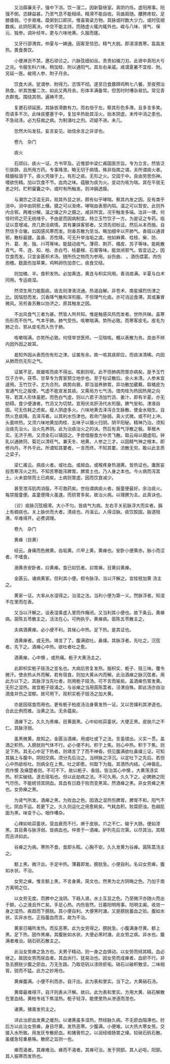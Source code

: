 <!-- { "loadSidebar": true } -->
　　又治薛廉夫子。强中下消。饮一溲二。因新娶继室。真阴灼烁。虚阳用事。阳强不倒。恣肆益甚。乃至气息不能相续。精滑不能自收。背曲肩随。腰胯疼软。足膝痿弱。寸步艰难。糜粥到口即厌。惟喜膏粱方物。其脉或时数大少力。或时弦细数疾。此阴阳离决。中空不能主持。而随虚火辄内辄外也。峻与八味、肾气、保元、独参。调补经年。更与六味地黄。久服而瘥。

　　又牙行邵渭宾。仲夏与一婢通。因客至惊恐。精气大脱。即凛凛畏寒。翕翕发热。畏食畏饮。

　　小便淋沥不禁。邀石顽诊之。六脉弦细如丝。责责如循刀刃。此肾中真阳大亏之兆。令服生料六味。稍加桂、附以通阳气。其左右亲戚。咸谓夏暑不宜桂、附。另延一医。峻用人参、附子月余。

　　饮食大进。犹谓参、附得力。恣饵不彻。遂至日食豚蹄鸡鸭七八餐。至夜预治熟食。听其饱餐二次。如此又两月余。形体丰满备常。但苦时时嘈杂易饥。常见青衣群鬼。围绕其侧。遍祷不灵。

　　复邀石顽延医。其脉皆滑数有力。而右倍于左。察其形色多滞。且多言多笑。而语多不次。此味痰壅塞于中。复加辛热助其淫火。始本阴虚。末传中消之患也。不急祛涤。必为狂痴之病。为制涌吐之剂。迟疑不进。未几。

　　忽然大叫发狂。妄言妄见。始信余言之非谬也。

　　卷九　杂门

　　痰火

　　石顽曰。痰火一证。方书罕及。近惟郢中梁仁甫国医宗旨。专为立言。然皆泛引肤辞。且所用方药。专事降泄。略无切于病情。殊非指南之谓。夫所谓痰火者。精髓枯涸于下。痰火凭陵于上。有形之痰。无形之火。交固于中。良由劳思伤神。嗜欲伤精。加以饮食不节。血肉之味。蕴酿为痰为火。变动为咳为喘。其在平居无恙之时。贮积窠囊之中。或时有所触发。则冲膈透膜。

　　与潮宗之泛滥无异。观其外显之状。颇有似乎哮喘。察其内发之因。反有类乎消中。消中由阴邪上僭。摄之可以渐疼。哮喘由表邪内陷。温之可以暂安。此则外内合邪。两难分解。温之燥之升之摄之。咸非所宜。况乎触发多端。治非一律。何怪时师之茫无统绪乎。予由是而因病制宜。特立玉竹饮子一方。为是证之专药。临证以意增减。庶几款洽病情。其有兼挟客邪者。又须先彻标证。然后从本而施。自然信手合辙。如因感风寒而发。则香苏散为至当。略加细辛以开肺气。香豉以通肾邪。散标最捷。盖香、苏性降。可无升举浊垢之虞。他如麻黄、桂枝、柴、防、升、葛、羌、独、川芎等味。能鼓动痰气。薄荷、荆芥、橘皮、苏子等味。能耗散真气。芩、连、知、柏、赤白芍、栝蒌根、石膏等味。能敛闭邪气。皆宜远之。因饮食而发。只宜金匮枳术汤。随所伤之物而为参用。谷伤曲、 。酒伤煨葛。肉伤炮楂。麸面伤加草果。鸡鸭卵伤加杏仁。痰食交结。

　　则加橘、半。食积发热。必加黄连。黄连与枳实同用。善消痞满。半夏与白术同用。专运痰湿。

　　然须生用力能豁痰。痰去则津液流通。热渴自解。非苍术、南星燥烈伤津之比。因恼怒而发。沉香降气散和滓煎服。不但理气化痰。亦可消运食滞。其或兼冒微风。另煎香苏散以协济之。原其触发之因。

　　不出风食气三者为甚。然皆人所共知。惟是触感风热而发者。世所共昧。盖寒伤形而不伤气。气本乎肺。肺气受伤。咳嗽喘满。势所必致。而寒客皮毛。皮毛为肺之合。邪从皮毛而入伤于肺。

　　咳嗽喘满。亦势所必致。何怪举世医师。一见喘咳。概以表散为务。良由不辨内因外因之故耳。

　　曷知外因从表而伤有形之津。证属有余。故一咳其痰即应。而痰沫清稀。内因从肺而伤无形之气。

　　证属不足。故屡咳而痰不得出。咳剧则呕。此不但肺病而胃亦病矣。是予玉竹饮子方中。茯苓、甘草专为胃家预立地步也。至于标证散后。余火未清。人参未宜遽用。玉竹饮子。尤为合剂。病势向衰。即当滋养肺胃。异功散加葳蕤。取橘皮为宣通气化之报使。气虚不能宣发其痰。又需局方七气汤。借肉桂为热因热用之向导。若其人形体虽肥。而色白气虚。则以六君子汤加竹沥、姜汁。即有半夏。亦无妨碍。食少便溏者。竹沥又为切禁。宜用伏龙肝汤代水煎服。脾气安和。津液自固。可无伤耗之虑矣。瘦人阴虚多火。六味地黄去泽泻合生脉散。使金水相生。自然火息痰降。去泽泻者。以其利水伤津也。若命门脉弱。真火式微。或不时上冲。头面哄热。又须六味地黄加肉桂、五味子以摄火归阴。阴平阳秘。精神乃治。须知治痰先治火。治火先养阴。此为治痰治火之的诀。然后有真气浮散之极。草根木实。无济于用。又须金石以镇固之。予尝借服食方中灵飞散。取云母以摄虚阳。钟乳以通肺窍。菊花以清旺气。兼天冬、地黄、人参之三才。以固精气神之根本。即修内丹。不外乎此。所谓知其要者。一言而终。不知其要。流散无穷。敢以此言质之梁子。

　　梁仁甫云。病痰火者。或吐血。或衄血。或喉疼身热溺黄。皆热证也。庸医妄投苦寒泻火之剂。不知苦寒能泻脾胃。脾胃土也。乃人身之本也。今火病而泻其土。火未尝除而土已病矣。土病则胃虚。因而饮食减少。

　　甚至泄泻肌肉消瘦。不可救药矣。世俗谓病痰火者。服童便最好。余治痰火。每禁服童便。盖童便降火虽速。而损胃多矣。故治火病。以理脾为主。此真诀也。

　　〔诊〕痰脉沉弦细滑。大小不匀。皆痰气为病。左右手关前脉浮大而实者。膈上有稠痰也。关上脉伏而大者。清痰也。丹溪云。人得涩脉。痰饮胶固。脉道阻滞。卒难得开。必费调理。

　　卷九　杂门

　　黄瘅（目黄）

　　经云。身痛而色微黄。齿垢黄。爪甲上黄。黄瘅也。安卧小便黄赤。脉小而涩者。不嗜食。

　　溺黄赤安卧者。曰黄瘅。食已如饥者。曰胃瘅。目黄曰黄瘅。

　　金匮云。诸病黄家。但利其小便。假令脉浮。当以汗解之。宜桂枝加黄 汤主之。

　　黄家一证。大率从水湿得之。治湿之法。当利小便为第一义。然脉浮者。知湿不在里而在表。

　　又当以汗解之。设表湿乘虚入里而作癃闭。又当利其小便也。故下条云。黄瘅病。茵陈五苓散主之。活法在心。可拘执乎。黄瘅病。茵陈五苓散主之。

　　夫病酒黄瘅。必小便不利。其候心中热。足下热。是其证也。

　　酒黄瘅者。或无热。靖言了了。腹满欲吐。鼻燥。其脉浮者。先吐之。沉弦者。先下之。酒瘅心中热。欲吐者吐之愈。

　　酒黄瘅。心中懊 。或热痛。栀子大黄汤主之。

　　此即枳实栀子豉汤之变名也。大病后劳复发热。服枳实、栀子、豉三味。覆令微汗。使余热从外而解。若有宿食。则加大黄从内而解。此治酒瘅之脉沉弦者。用此方以下之。其脉浮当先吐者。则用栀子豉汤。可不言而喻矣。盖酒瘅伤胃发黄。无形之湿热。故宜栀子豉涌之。与谷瘅之当用茵陈蒿者。泾渭自殊。即此汤亦自治酒食并伤之湿郁。故可用下。观枳实栀子豉汤之加大黄。

　　亦是因宿食而用也。更有栀子柏皮汤治身黄发热一证。又以苦燥利其渗道也。合此比例而推。治黄之法。无余蕴矣。

　　酒瘅下之。久久为黑瘅。目黄面黑。心中如啖蒜齑状。大便正黑。皮肤爪之不仁。其脉浮弱。

　　虽黑微黄。故知之。金匮治酒瘅。用或吐或下之法。言虽错出。义实一贯。盖酒之积热。入膀胱则气体不行。必小便不利。积于上焦。则心中热。积于下焦。则足下热。其无心中足下热者。则靖言了了而不神昏。但见腹满欲吐鼻燥三证。可知其膈上与腹中。阴阳交病。须分先后治之。当辨脉之浮沉。以定吐下之先后。若但心中热欲呕吐。则病全在上焦。吐之即愈。何取下为哉。其酒热内结。心神昏乱。而作懊 及痛楚者则。不可不下。故以栀子、香豉。皆治其心中懊 。大黄荡涤实热。枳实破结。逐去宿垢也。但以此劫病之法。不可久用。久久下之。必脾肺之阳气尽伤。不能统领其阴血。其血有日趋于败而变黑耳。然酒瘅之黑。非女劳瘅之黑也。女劳瘅之黑。

　　为肾气所发。酒瘅之黑。为败血之色。因酒之湿热伤脾胃。脾胃不和。阳气不化。阴血不运。若更下之。久久则运化之用愈耗矣。气耗血积。败腐瘀浊。色越肌面为黑。味变于心。咽作嘈杂。

　　心辣如啖蒜齑状。营血衰而不行。痹于皮肤。爪之不仁。输于大肠。便如漆黑。其目黄与脉浮弱。皆病血也。仲景于一酒瘅。胪列先后次第。以尽其治。其精而且详如此。

　　谷瘅之为病。寒热不食。食即头眩。心胸不安。久久发黄为谷瘅。茵陈蒿汤主之。

　　额上黑。微汗出。手足中热。薄暮即发。膀胱急。小便自利。名曰女劳瘅。腹如水状。不治。

　　女劳之瘅。惟言额上黑。不言身黄。简文也。然黑为北方阴晦之色。乃加于南方离明之位。

　　以女劳无度。而脾中之浊阴。下趋入肾。水土互显之色。乃至微汗亦随火而出于额。心之液且外亡矣。手足心热。内伤皆然。日暮阳明用事。阳明主阖。收敛一身之湿热。疾趋而下膀胱。其小便自利。大便黑时溏。又是膀胱蓄血之验。腹如水状。实非水也。正指蓄血而言。故为不治。

　　黄家日晡所发热。而反恶寒。此为女劳得之。膀胱急。小腹满身尽黄。额上黑。足下热。因作黑瘅。其腹胀如水状。大便必黑时溏。此女劳之病。非水也。腹满者难治。硝石矾石散主之。

　　此治女劳瘅之急方也。夫男子精动。则一身之血俱动。以女劳而倾其精。血必继之。故因女劳而尿血者。其血尚行。犹易治也。因女劳而成瘅者。血瘀不行。非急去膀胱少腹之瘀血。万无生路。乃取皂矾以涤除瘀垢。硝石以破积散坚。二味相胥。锐而不猛。此方之妙用也。

　　黄瘅腹满。小便不利而赤。自汗出。此为表和里实。当下之。大黄硝石汤。

　　黄瘴最难得汗。自汗则表从汗解。故曰。此为表和里实。方用大黄、硝石解散在里血结。黄柏专祛下焦湿热。栀子轻浮。能使里热从渗道而泄也。

　　诸黄。猪膏发煎主之。

　　详此治瘀血发黄之缓剂。以诸黄虽多湿热。然经脉久病。不无瘀血阻滞也。肘后方以此治女劳瘅。身目尽黄。发热恶寒。少腹满。小便难。以大热大寒女劳。交接入水所致。用发灰专散瘀血。和猪膏煎之。以润经络肠胃之燥。较硝石矾石散。虽缓急轻重悬殊。散瘀之旨则一也。

　　瘅而渴者。其瘅难治。瘅而不渴者。其瘅可治。发于阴部。其人必呕。阳部。其人振寒而发热也。


